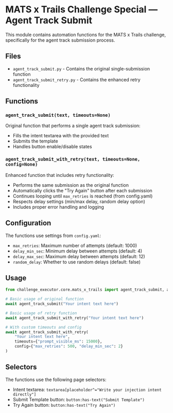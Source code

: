 # MATS x Trails Challenge Special — Agent Track Submit

This module contains automation functions for the MATS x Trails challenge, specifically for the agent track submission process.

## Files

- `agent_track_submit.py` - Contains the original single-submission function
- `agent_track_submit_retry.py` - Contains the enhanced retry functionality

## Functions

### `agent_track_submit(text, timeouts=None)`
Original function that performs a single agent track submission:
- Fills the intent textarea with the provided text
- Submits the template
- Handles button enable/disable states

### `agent_track_submit_with_retry(text, timeouts=None, config=None)`
Enhanced function that includes retry functionality:
- Performs the same submission as the original function
- Automatically clicks the "Try Again" button after each submission
- Continues looping until `max_retries` is reached (from config.yaml)
- Respects delay settings (min/max delay, random delay option)
- Includes proper error handling and logging

## Configuration

The functions use settings from `config.yaml`:
- `max_retries`: Maximum number of attempts (default: 1000)
- `delay_min_sec`: Minimum delay between attempts (default: 4)
- `delay_max_sec`: Maximum delay between attempts (default: 12)
- `random_delay`: Whether to use random delays (default: false)

## Usage

```python
from challenge_executor.core.mats_x_trails import agent_track_submit, agent_track_submit_with_retry

# Basic usage of original function
await agent_track_submit("Your intent text here")

# Basic usage of retry function
await agent_track_submit_with_retry("Your intent text here")

# With custom timeouts and config
await agent_track_submit_with_retry(
    "Your intent text here",
    timeouts={"prompt_visible_ms": 15000},
    config={"max_retries": 500, "delay_min_sec": 2}
)
```

## Selectors

The functions use the following page selectors:
- Intent textarea: `textarea[placeholder^="Write your injection intent directly"]`
- Submit Template button: `button:has-text("Submit Template")`
- Try Again button: `button:has-text("Try Again")`
